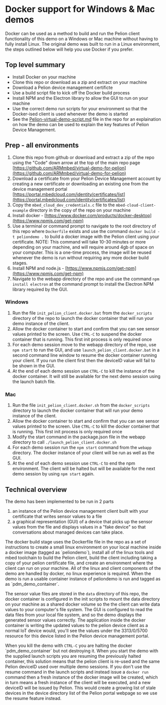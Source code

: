 # Docker support for Windows & Mac demos

Docker can be used as a method to build and run the Pelion client functionality of this demo on a Windows or Mac machine without having to fully install Linux. The original demo was built to run in a Linux environment, the steps outlined below will help you use Docker if you prefer.

## Top level summary

* Install Docker on your machine
* Clone this repo or download as a zip and extract on your machine
* Download a Pelion device management certificte
* Use a build script file to kick off the Docker build process
* Install NPM and the Electron library to allow the GUI to run on your machine
* Use the correct demo run scripts for your environment so that the Docker-ised client is used whenever the demo is started
* See the [Pelion-virtual-demo-script.md](../Pelion-virtual-demo-script.md) file in the repo for an explaination on how the demo can be used to explain the key features of Pelion Device Management.

## Prep - all environments

1. Clone this repo from github or download and extract a zip of the repo using the "Code" down arrow at the top of the main repo page [https://github.com/ARMmbed/virtual-demo-for-pelion](https://github.com/ARMmbed/virtual-demo-for-pelion)
2. Download a certificate from your Pelion Device Management account by creating a new certificate or downloading an existing one from the device management portal [https://portal.mbedcloud.com/identity/certificates/list](https://portal.mbedcloud.com/identity/certificates/list)
3. Copy the `mbed_cloud_dev_credentials.c` file to the `mbed-cloud-client-example` directory in the copy of the repo on your machine
4. Install docker - [https://www.docker.com/products/docker-desktop](https://www.npmjs.com/get-npm)
5. Use a terminal or command prompt to navigate to the root directory of this repo where `Dockerfile` exists and use the command `docker build -t peliondemo .` to build a docker image with the Pelion client using your certificate. NOTE: This command will take 10-30 minutes or more depending on your machine, and will require around 4gb of space on your computer. This is a one-time process, the image will be reused whenever the demo is run without requiring any more docker build stages.
6. Install NPM and node.js - [https://www.npmjs.com/get-npm](https://www.npmjs.com/get-npm)
7. Navigate to the webapp directory of the repo and use the command `npm install electron` at the command prompt to install the Electron NPM library required by the GUI.

### Windows

1. Run the file `init_pelion_client.docker.bat` from the `docker_scripts` directory of the repo to launch the docker container that will run your demo instance of the client.
2. Allow the docker container to start and confirm that you can see sensor values printed to the screen. Use `CTRL-C` to suspend the docker container that is running. This first init process is only required once
3. For each demo session move to the webapp directory of the repo, use `npm start` to run the GUI, and use `launch_pelion_client.docker.bat` in a second command line window to resume the docker container running your client. If you run the client first then the deviceID value will fail to be shown in the GUI.
4. At the end of each demo session use `CTRL-C` to kill the instance of the docker container. It will still be available for the next demo session using the launch batch file.

### Mac

1. Run the file `init_pelion_client.docker.sh` from the `docker_scripts` directory to launch the docker container that will run your demo instance of the client.
2. Allow the docker container to start and confirm that you can see sensor values printed to the screen. Use `CTRL-C` to kill the docker container that is running. This first init process is only required once
3. Modify the start command in the package.json file in the webapp directory to call `./launch_pelion_client.docker.sh`
4. For each demo session run the `npm start` command from the `webapp` directory. The docker instance of your client will be run as well as the GUI.
5. At the end of each demo session use `CTRL-C` to end the npm environment. The client will be halted but will be available for the next demo session by using `npm start` again.

## Technical overview
The demo has been implemented to be run  in 2 parts
1) an instance of the Pelion device management client built with your certificate that writes sensor values to a file
2) a graphical representation (GUI) of a device that picks up the sensor values from the file and displays values in a "fake device" so that conversations about managed devices can take place.

The docker build stage uses the Dockerfile file in the repo as a set of instructions to create a small linux environment on your local machine inside a docker image (tagged as ´peliondemo´), install all of the linux tools and mbed toolchain to build the Pelion client, build the client including taking a copy of your pelion certificate file, and create an environment where the client can run on your machine. All of the linux and client components of the demo are handled by docker, no linux experience is required. When the demo is run a usable container instance of peliondemo is run and tagged as as ´pdm_demo_container´. 

The sensor value files are stored in the `data` directory of this repo, the docker container is configured in the init scripts to mount the data directory on your machine as a shared docker volume so the the client can write data values to your computer's file system. The GUI is configured to read the data files from your local file system, and so the demo displays the generated sensor values correctly. The application inside the docker container is writing the updated values to the pelion device client as a normal IoT device would, you'll see the values under the 3313/0/5700 resource for this device listed in the Pelion device management portal.

When you kill the demo with `CTRL-C` you are halting the docker ´pdm_demo_container´ but not destroying it. When you start the demo with the supplied launch scripts you are resuming the previously halted container, this solution means that the pelion client is re-used and the same Pelion deviceID used over multiple demo sessions. If you don't use the resume command in the launch scripts and instead issue a `docker run` command then a fresh instance of the docker image will be created, which in turn means a fresh instance of the client will be executed, and a new deviceID will be issued by Pelion. This would create a growing list of stale devices in the device directory list of the Pelion portal webpage so we use the resume feature instead.
